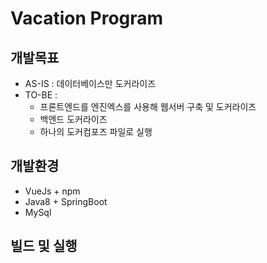 # Vacation Program 

## 개발목표
- AS-IS : 데이터베이스만 도커라이즈
- TO-BE : 
  - 프론트엔드를 엔진엑스를 사용해 웹서버 구축 및 도커라이즈 
  - 백엔드 도커라이즈 
  - 하나의 도커컴포즈 파일로 실행

## 개발환경
- VueJs + npm
- Java8 +  SpringBoot
- MySql 

## 빌드 및 실행